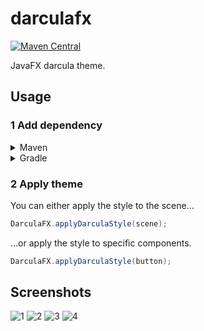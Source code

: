# darculafx
[![Maven Central](https://img.shields.io/maven-central/v/com.github.mouse0w0/darculafx.svg?label=Maven%20Central)](https://search.maven.org/search?q=g:%22com.github.mouse0w0%22%20AND%20a:%22darculafx%22)

JavaFX darcula theme.

## Usage

### 1 Add dependency

<details>
<summary>Maven</summary>

```xml
<dependency>
    <groupId>com.github.mouse0w0</groupId>
    <artifactId>darculafx</artifactId>
    <version>1.0.0</version>
</dependency>
```
	
</details>

<details>
<summary>Gradle</summary>

#### 1 Add the Central repository to your build file
```gradle
	repositories {
		mavenCentral()
	}
```

#### 2 Add the dependency
```gradle
	dependencies {
	        implementation 'com.github.mouse0w0:darculafx:1.0.0'
	}
```

	
</details>

### 2 Apply theme

You can either apply the style to the scene…
```java
DarculaFX.applyDarculaStyle(scene);
```
…or apply the style to specific components.
```java
DarculaFX.applyDarculaStyle(button);
```

## Screenshots

![1](screenshots/1.png)
![2](screenshots/2.png)
![3](screenshots/3.png)
![4](screenshots/4.png)
